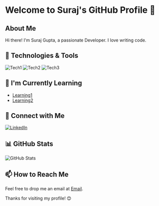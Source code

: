 # Welcome to Suraj's GitHub Profile 👋

## About Me

Hi there! I'm Suraj Gupta, a passionate Developer. I love writing code.

## 🔧 Technologies & Tools

![Tech1](https://img.shields.io/badge/-Tech1-blue?style=flat-square&logo=Tech1&logoColor=white)
![Tech2](https://img.shields.io/badge/-Tech2-orange?style=flat-square&logo=Tech2&logoColor=white)
![Tech3](https://img.shields.io/badge/-Tech3-green?style=flat-square&logo=Tech3&logoColor=white)

## 🌱 I'm Currently Learning

- [Learning1](Link1)
- [Learning2](Link2)

## 🤝 Connect with Me

[![LinkedIn](https://img.shields.io/badge/LinkedIn-Connect-blue?style=flat-square&logo=LinkedIn&logoColor=white)](https://www.linkedin.com/in/skgsuraj/)

## 📊 GitHub Stats

![GitHub Stats](https://github-readme-stats.vercel.app/api?username=suraj946&show_icons=true&count_private=true&hide=prs,issues,contribs&theme=radical)

## 📫 How to Reach Me

Feel free to drop me an email at [Email](mailto:sgsuraj150@gmail.com).

Thanks for visiting my profile! 😊

